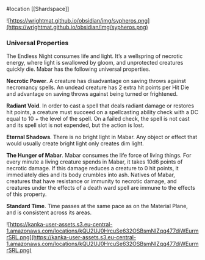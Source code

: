 #location [[Shardspace]]

![https://wrightmat.github.io/obsidian/img/sypheros.png](https://wrightmat.github.io/obsidian/img/sypheros.png)

### Universal Properties

The Endless Night consumes life and light. It’s a wellspring of necrotic energy, where light is swallowed by gloom, and unprotected creatures quickly die. Mabar has the following universal properties.

**Necrotic Power**. A creature has disadvantage on saving throws against necromancy spells. An undead creature has 2 extra hit points per Hit Die and advantage on saving throws against being turned or frightened.

**Radiant Void**. In order to cast a spell that deals radiant damage or restores hit points, a creature must succeed on a spellcasting ability check with a DC equal to 10 + the level of the spell. On a failed check, the spell is not cast and its spell slot is not expended, but the action is lost.

**Eternal Shadows**. There is no bright light in Mabar. Any object or effect that would usually create bright light only creates dim light.

**The Hunger of Mabar**. Mabar consumes the life force of living things. For every minute a living creature spends in Mabar, it takes 10d6 points of necrotic damage. If this damage reduces a creature to 0 hit points, it immediately dies and its body crumbles into ash. Natives of Mabar, creatures that have resistance or immunity to necrotic damage, and creatures under the effects of a death ward spell are immune to the effects of this property.

**Standard Time**. Time passes at the same pace as on the Material Plane, and is consistent across its areas.

![https://kanka-user-assets.s3.eu-central-1.amazonaws.com/locations/kQU2UJ0HrcuSe632OSBsmNIZqq477diWEurmrSRL.png](https://kanka-user-assets.s3.eu-central-1.amazonaws.com/locations/kQU2UJ0HrcuSe632OSBsmNIZqq477diWEurmrSRL.png)